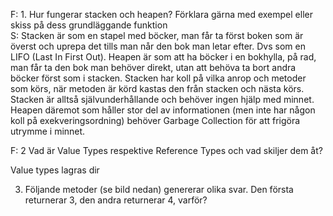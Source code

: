 F: 1. Hur fungerar stacken och heapen? Förklara gärna med exempel eller skiss på dess grundläggande funktion  
S: Stacken är som en stapel med böcker, man får ta först boken som är överst och uprepa det tills man når den bok man letar efter. Dvs som en LIFO (Last In First Out).
Heapen är som att ha böcker i en bokhylla, på rad, man får ta den bok man behöver direkt, utan att behöva ta bort andra böcker först som i stacken.
Stacken har koll på vilka anrop och metoder som körs, när metoden är körd kastas den från stacken och nästa körs. Stacken är alltså självunderhållande och behöver ingen hjälp med minnet. 
Heapen däremot som håller stor del av informationen (men inte har någon koll på exekveringsordning) behöver Garbage Collection för att frigöra utrymme i minnet.

F: 2 Vad är Value Types respektive Reference Types och vad skiljer dem åt?  
  
   Value types lagras dir 
   
3. Följande metoder (se bild nedan) genererar olika svar. Den första returnerar 3, den 
andra returnerar 4, varför? 
